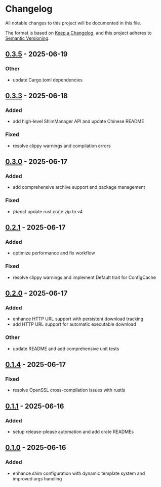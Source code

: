 # Changelog

All notable changes to this project will be documented in this file.

The format is based on [Keep a Changelog](https://keepachangelog.com/en/1.0.0/),
and this project adheres to [Semantic Versioning](https://semver.org/spec/v2.0.0.html).


## [0.3.5](https://github.com/loonghao/shimexe/compare/shimexe-core-v0.3.4...shimexe-core-v0.3.5) - 2025-06-19

### Other

- update Cargo.toml dependencies

## [0.3.3](https://github.com/loonghao/shimexe/compare/shimexe-core-v0.3.2...shimexe-core-v0.3.3) - 2025-06-18

### Added

- add high-level ShimManager API and update Chinese README

### Fixed

- resolve clippy warnings and compilation errors

## [0.3.0](https://github.com/loonghao/shimexe/compare/shimexe-core-v0.2.1...shimexe-core-v0.3.0) - 2025-06-17

### Added

- add comprehensive archive support and package management

### Fixed

- *(deps)* update rust crate zip to v4

## [0.2.1](https://github.com/loonghao/shimexe/compare/shimexe-core-v0.2.0...shimexe-core-v0.2.1) - 2025-06-17

### Added

- optimize performance and fix workflow

### Fixed

- resolve clippy warnings and implement Default trait for ConfigCache

## [0.2.0](https://github.com/loonghao/shimexe/compare/shimexe-core-v0.1.4...shimexe-core-v0.2.0) - 2025-06-17

### Added

- enhance HTTP URL support with persistent download tracking
- add HTTP URL support for automatic executable download

### Other

- update README and add comprehensive unit tests

## [0.1.4](https://github.com/loonghao/shimexe/compare/shimexe-core-v0.1.3...shimexe-core-v0.1.4) - 2025-06-17

### Fixed

- resolve OpenSSL cross-compilation issues with rustls

## [0.1.1](https://github.com/loonghao/shimexe/compare/shimexe-core-v0.1.0...shimexe-core-v0.1.1) - 2025-06-16

### Added

- setup release-please automation and add crate READMEs

## [0.1.0](https://github.com/loonghao/shimexe/releases/tag/shimexe-core-v0.1.0) - 2025-06-16

### Added

- enhance shim configuration with dynamic template system and improved args handling
